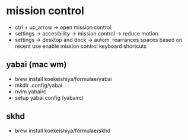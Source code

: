 # mission control

+ ctrl + up_arrow -> open mission control
+ settings -> accesibility -> mission control -> reduce motion
+ settings -> desktop and dock -> autom. rearrances spaces based on recent use enable mission control keyboard shortcuts


## yabai (mac wm)


+ brew install koekeishiya/formulae/yabai
+ mkdir .config/yabai
+ nvim yabairc
+ setup yabai config (yabairc)

## skhd

+ brew install koekeishiya/formulae/skhd

